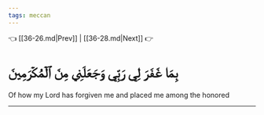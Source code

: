 ```yaml
---
tags: meccan
---
```


👈 [[36-26.md|Prev]] | [[36-28.md|Next]] 👉

# بِمَا غَفَرَ لِي رَبِّي وَجَعَلَنِي مِنَ ٱلۡمُكۡرَمِينَ

Of how my Lord has forgiven me and placed me among the honored

---

